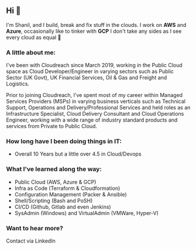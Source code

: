 ## Hi 👋 

I'm Shanil, and I build, break and fix stuff in the clouds. I work on **AWS** and **Azure**, occasionally like to tinker with **GCP** I don't take any sides as I see every cloud as equal 🥇

### A little about me:
I've been with Cloudreach since March 2019, working in the Public Cloud space as Cloud Developer/Engineer in varying sectors such as Public Sector (UK Govt), UK Financial Services, Oil & Gas and Freight and Logistics. 

Prior to joining Cloudreach, I've spent most of my career within Managed Services Providers (MSPs) in varying business verticals such as Technical Support, Operations and Delivery/Professional Services and  held roles as an Infrastructure Specialist, Cloud Delivery Consultant and Cloud Operations Engineer, working with a wide range of industry standard products and services from Private to Public Cloud.

### How long have I been doing things in IT:
- Overall 10 Years but a little over 4.5 in Cloud/Devops

### What I've learned along the way:
- Public Cloud (AWS, Azure & GCP) 
- Infra as Code (Terraform & Cloudformation)
- Configuration Management (Packer & Ansible)
- Shell/Scripting (Bash and PoSH)
- CI/CD (Github, Gitlab and even Jenkins)
- SysAdmin (Windows) and VirtualAdmin (VMWare, Hyper-V)

### Want to hear more?
Contact via LinkedIn
